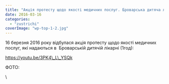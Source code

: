 ```yaml
---
title: "Акція протесту щодо якості медичних послуг. Броварська дитяча лікарня. 16 березня 2016 року"
date: 2016-03-16
categories: 
  - "zustrichi"
coverImage: "wp-top-1-2.jpg"
---
```


16 березня 2016 року відбулася акція протесту щодо якості медичних послуг, які надаються в  Броварській дитячій лікарні (1год):<!--more-->

https://youtu.be/3PK4\_L\_YSQk

ФОТО:

\
